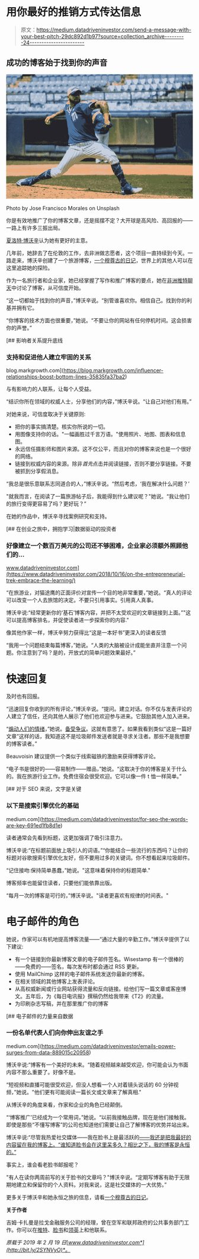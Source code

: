 # 用你最好的推销方式传达信息

> 原文：<https://medium.datadriveninvestor.com/send-a-message-with-your-best-pitch-29dc892d1b97?source=collection_archive---------24----------------------->

## 成功的博客始于找到你的声音

![](img/60655c743388f1fd88a47176d1a7810a.png)

Photo by Jose Francisco Morales on Unsplash

你是有效地推广了你的博客文章，还是摇摆不定？大开球是高风险、高回报的——一路上有许多三振出局。

[夏洛特·博沃辛](https://twitter.com/CharlieBeau)认为她有更好的主意。

几年前，她辞去了在伦敦的工作，去非洲做志愿者，这个项目一直持续到今天。一路走来，博沃辛创建了一个旅游博客，[一个穆尊古的日记](https://www.muzungubloguganda.com/)，世界上的其他人可以在这里追踪她的探险。

作为一名旅行者和企业家，她已经掌握了写作和推广博客的要点，她在[非洲推特聊天](https://twitter.com/AfricaTweetChat)中讨论了博客，从可信度开始。

“这一切都始于找到你的声音，”博沃辛说。“别管谁喜欢你。相信自己。找到你的利基并拥有它。

“你博客的技术方面也很重要，”她说。“不要让你的网站有任何停机时间。这会损害你的声誉。”

[](https://blog.markgrowth.com/influencer-relationships-boost-bottom-lines-35835fa37ba2) [## 影响者关系提升底线

### 支持和促进他人建立牢固的关系

blog.markgrowth.com](https://blog.markgrowth.com/influencer-relationships-boost-bottom-lines-35835fa37ba2) 

与有影响力的人联系，让每个人受益。

“结识你所在领域的权威人士，分享他们的内容，”博沃辛说。“让自己对他们有用。”

对她来说，可信度取决于关键原则:

*   把你的事实搞清楚。核实你所说的一切。
*   用图像支持你的话。"一幅画胜过千言万语。"使用照片、地图、图表和信息图。
*   永远信任摄影师和图片来源。这不仅公平，而且对你的博客来说也是一个很好的网络。
*   链接到权威内容的来源。除非*首先*点击并阅读链接，否则不要分享链接。不要被抓到分享假消息。

“我总是很乐意联系志同道合的人，”博沃辛说。“然后考虑，‘我在解决什么问题？’

"就我而言，在阅读了一篇旅游帖子后，我能得到什么建议呢？"她说。“我让他们的旅行变得更容易了吗？更好玩？”

在她的作品中，博沃辛寻找案例研究和支持。

[](https://www.datadriveninvestor.com/2018/10/16/on-the-entrepreneurial-trek-embrace-the-learning/) [## 在创业之旅中，拥抱学习|数据驱动的投资者

### 好像建立一个数百万美元的公司还不够困难，企业家必须额外照顾他们的…

www.datadriveninvestor.com](https://www.datadriveninvestor.com/2018/10/16/on-the-entrepreneurial-trek-embrace-the-learning/) 

“在旅游业，对猫途鹰的正面评价对宣传一个目的地非常重要，”她说。“真人的评论可以改变一个人去旅馆的决定。不要只引用事实。引用真人真事。

博沃辛说:“经常更新你的‘基石’博客内容，并把不太受欢迎的文章链接到上面。”"这可以提高博客排名，并促使读者进一步探索你的内容."

像其他作家一样，博沃辛努力获得比“这是一本好书”更深入的读者反馈

“我用一个问题结束每篇博客，”她说。“人类的大脑被设计成能坐直并注意一个问题。你注意到了吗？是的，开放式的简单问题效果最好。”

# 快速回复

及时也有回报。

“迅速回复你收到的所有评论，”博沃辛说。“提问。建立对话。你不仅与发表评论的人建立了信任，还向其他人展示了他们也欢迎参与进来。它鼓励其他人加入进来。

“[煽动人们的情绪](https://medium.com/datadriveninvestor/one-voice-breaks-harassers-stranglehold-1f4680c6053d)，”她说。[备受争议](https://www.datadriveninvestor.com/2018/10/01/is-brand-advocacy-worth-the-risk/)。这就有意思了。如果我看到类似“这是一篇好文章”这样的话，我知道这不是垃圾邮件发送者就是寻求关注者。那些不是我想要的博客读者。”

Beauvoisin 建议提供一个类似于线索磁铁的激励来获得博客评论。

“电子书是很好的——容易制作——赠品，”她说。“这取决于你的博客是关于什么的。我在旅游行业工作。免费住宿会很受欢迎。它可以像一件 t 恤一样简单。”

[](https://medium.com/datadriveninvestor/for-seo-the-words-are-key-691ed1fb8d1e) [## 对于 SEO 来说，文字是关键

### 以下是搜索引擎优化的基础

medium.com](https://medium.com/datadriveninvestor/for-seo-the-words-are-key-691ed1fb8d1e) 

读者通常会先看到标题，这更加强调了吸引注意力。

博沃辛说:“在标题前面放上吸引人的词语。”“你能结合一些流行的东西吗？让你的标题对谷歌搜索引擎优化友好，但不要用过多的关键词。你不想看起来垃圾邮件。

“记住接吻:保持简单愚蠢，”她说。"这意味着保持你的标题简单."

博客频率也能留住读者，只要他们能依靠出版。

“每月一次的博客是可行的，”博沃辛说。"读者更喜欢有规律的时间表。"

# 电子邮件的角色

她说，作家可以有机地提高博客流量——“通过大量的辛勤工作。”博沃辛提供了以下建议:

*   有一个链接到你最新博客文章的电子邮件签名。Wisestamp 有一个很棒的——免费的——签名，每次发布时都会通过 RSS 更新。
*   使用 MailChimp 这样的电子邮件系统发送你最新的博客。
*   在相关领域的其他博客上发表评论。
*   从高权威新闻或行业网站获得流量和反向链接。给他们写一篇文章或客座博文。五年后，为《每日电讯报》撰稿仍然给我带来《T2》的流量。
*   为印刷杂志写稿，并在那里推广你的博客

[](https://medium.com/datadriveninvestor/emails-power-surges-from-data-889015c20958) [## 电子邮件的力量来自数据

### 一份名单代表人们向你伸出友谊之手

medium.com](https://medium.com/datadriveninvestor/emails-power-surges-from-data-889015c20958) 

博沃辛说:“博客有一个美好的未来。“随着视频越来越受欢迎，你可能会认为书面内容不那么重要了。好像不是。

“短视频和直播可能很受欢迎，但没人想看一个人对着镜头说话的 60 分钟视频，”她说。"他们更有可能阅读一篇长文或文章来了解真相."

从博沃辛的角度来看，作家和企业的角色已经颠倒。

“‘博客推广’已经成为一个常用词，”她说。“以前我接触品牌，现在是他们接触我。即使是那些“不懂写博客”的公司也知道他们需要让自己了解博客的优势并站出来。

博沃辛说:“尽管我热爱社交媒体——我在脸书上是最活跃的[——我还是把我最好的内容留在我的博客上。“谁知道脸书会在这里呆多久？相比之下，我的博客是永恒的。”](https://www.facebook.com/DiaryofaMuzungu/)

事实上，谁会看老脸书邮报呢？

"有人在读你两周前写的关于脸书的文章吗？"博沃辛说。“定期写博客有助于无限期地建立和保留你的个人资料。对我来说，这是社交媒体的一大优势。”

更多关于博沃辛和她永恒之旅的信息，请看[一个穆尊古的日记](https://www.muzungubloguganda.com/travel-tips/50-reasons-why-i-love-uganda/)。

**关于作者**

吉姆·卡扎曼是拉戈金融服务公司的经理，曾在空军和联邦政府的公共事务部门工作。你可以在[推特](https://twitter.com/JKatzaman)、[脸书](https://www.facebook.com/jim.katzaman)和[领英](https://www.linkedin.com/in/jim-katzaman-33641b21/)上和他联系。

*原载于 2019 年 2 月 19 日*[*www.datadriveninvestor.com*](http://bit.ly/2SYNVyO)*。*